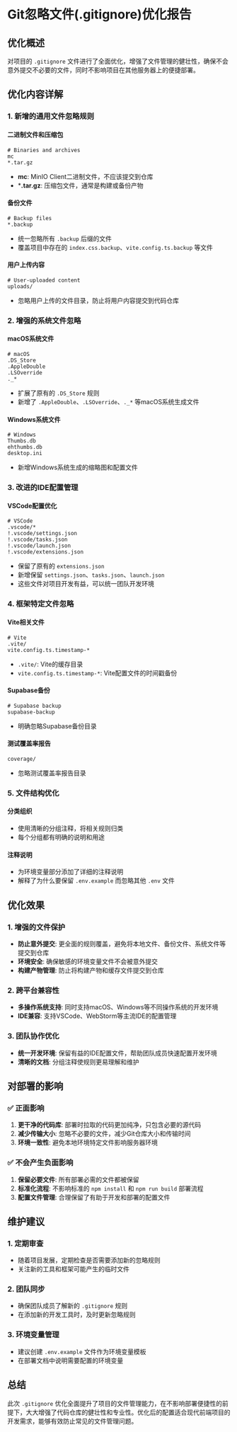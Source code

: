 # Git忽略文件(.gitignore)优化报告

## 优化概述
对项目的 `.gitignore` 文件进行了全面优化，增强了文件管理的健壮性，确保不会意外提交不必要的文件，同时不影响项目在其他服务器上的便捷部署。

## 优化内容详解

### 1. 新增的通用文件忽略规则

#### 二进制文件和压缩包
```gitignore
# Binaries and archives
mc
*.tar.gz
```
- **mc**: MinIO Client二进制文件，不应该提交到仓库
- ***.tar.gz**: 压缩包文件，通常是构建或备份产物

#### 备份文件
```gitignore
# Backup files
*.backup
```
- 统一忽略所有 `.backup` 后缀的文件
- 覆盖项目中存在的 `index.css.backup`、`vite.config.ts.backup` 等文件

#### 用户上传内容
```gitignore
# User-uploaded content
uploads/
```
- 忽略用户上传的文件目录，防止将用户内容提交到代码仓库

### 2. 增强的系统文件忽略

#### macOS系统文件
```gitignore
# macOS
.DS_Store
.AppleDouble
.LSOverride
._*
```
- 扩展了原有的 `.DS_Store` 规则
- 新增了 `.AppleDouble`、`.LSOverride`、`._*` 等macOS系统生成文件

#### Windows系统文件
```gitignore
# Windows
Thumbs.db
ehthumbs.db
desktop.ini
```
- 新增Windows系统生成的缩略图和配置文件

### 3. 改进的IDE配置管理

#### VSCode配置优化
```gitignore
# VSCode
.vscode/*
!.vscode/settings.json
!.vscode/tasks.json
!.vscode/launch.json
!.vscode/extensions.json
```
- 保留了原有的 `extensions.json`
- 新增保留 `settings.json`、`tasks.json`、`launch.json`
- 这些文件对项目开发有益，可以统一团队开发环境

### 4. 框架特定文件忽略

#### Vite相关文件
```gitignore
# Vite
.vite/
vite.config.ts.timestamp-*
```
- `.vite/`: Vite的缓存目录
- `vite.config.ts.timestamp-*`: Vite配置文件的时间戳备份

#### Supabase备份
```gitignore
# Supabase backup
supabase-backup
```
- 明确忽略Supabase备份目录

#### 测试覆盖率报告
```gitignore
coverage/
```
- 忽略测试覆盖率报告目录

### 5. 文件结构优化

#### 分类组织
- 使用清晰的分组注释，将相关规则归类
- 每个分组都有明确的说明和用途

#### 注释说明
- 为环境变量部分添加了详细的注释说明
- 解释了为什么要保留 `.env.example` 而忽略其他 `.env` 文件

## 优化效果

### 1. 增强的文件保护
- **防止意外提交**: 更全面的规则覆盖，避免将本地文件、备份文件、系统文件等提交到仓库
- **环境安全**: 确保敏感的环境变量文件不会被意外提交
- **构建产物管理**: 防止将构建产物和缓存文件提交到仓库

### 2. 跨平台兼容性
- **多操作系统支持**: 同时支持macOS、Windows等不同操作系统的开发环境
- **IDE兼容**: 支持VSCode、WebStorm等主流IDE的配置管理

### 3. 团队协作优化
- **统一开发环境**: 保留有益的IDE配置文件，帮助团队成员快速配置开发环境
- **清晰的文档**: 分组注释使规则更易理解和维护

## 对部署的影响

### ✅ 正面影响
1. **更干净的代码库**: 部署时拉取的代码更加纯净，只包含必要的源代码
2. **减少传输大小**: 忽略不必要的文件，减少Git仓库大小和传输时间
3. **环境一致性**: 避免本地环境特定文件影响服务器环境

### ✅ 不会产生负面影响
1. **保留必要文件**: 所有部署必需的文件都被保留
2. **标准化流程**: 不影响标准的 `npm install` 和 `npm run build` 部署流程
3. **配置文件管理**: 合理保留了有助于开发和部署的配置文件

## 维护建议

### 1. 定期审查
- 随着项目发展，定期检查是否需要添加新的忽略规则
- 关注新的工具和框架可能产生的临时文件

### 2. 团队同步
- 确保团队成员了解新的 `.gitignore` 规则
- 在添加新的开发工具时，及时更新忽略规则

### 3. 环境变量管理
- 建议创建 `.env.example` 文件作为环境变量模板
- 在部署文档中说明需要配置的环境变量

## 总结

此次 `.gitignore` 优化全面提升了项目的文件管理能力，在不影响部署便捷性的前提下，大大增强了代码仓库的健壮性和专业性。优化后的配置适合现代前端项目的开发需求，能够有效防止常见的文件管理问题。 